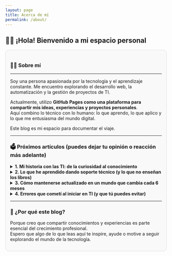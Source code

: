 ```yaml
---
layout: page
title: Acerca de mí
permalink: /about/
---
```


## 🙋‍♂️ ¡Hola! Bienvenido a mi espacio personal

<div style="border:1px solid #ddd; padding: 1em; border-radius: 10px; background-color:#f9f9f9;">

### 👨‍💻 Sobre mí
---

Soy una persona apasionada por la tecnología y el aprendizaje constante. Me encuentro explorando el desarrollo web, la automatización y la gestión de proyectos de TI.

Actualmente, utilizo **GitHub Pages como una plataforma para compartir mis ideas, experiencias y proyectos personales**.  
Aquí combino lo técnico con lo humano: lo que aprendo, lo que aplico y lo que me entusiasma del mundo digital.

Este blog es mi espacio para documentar el viaje.

---

### 🗳️ Próximos artículos (puedes dejar tu opinión o reacción más adelante)

<details>
  <summary><strong>1. Mi historia con las TI: de la curiosidad al conocimiento</strong></summary>
  <p>Un recorrido personal desde mis primeros pasos en tecnología hasta hoy.</p>
</details>

<details>
  <summary><strong>2. Lo que he aprendido dando soporte técnico (y lo que no enseñan los libros)</strong></summary>
  <p>Situaciones reales que fortalecieron mi empatía, paciencia y resolución de problemas.</p>
</details>

<details>
  <summary><strong>3. Cómo mantenerse actualizado en un mundo que cambia cada 6 meses</strong></summary>
  <p>Estrategias personales, recursos y hábitos que me han ayudado a seguir aprendiendo.</p>
</details>

<details>
  <summary><strong>4. Errores que cometí al iniciar en TI (y que tú puedes evitar)</strong></summary>
  <p>Reflexiones sobre fallos comunes y consejos prácticos para quienes inician en el área.</p>
</details>

---

### 🚀 ¿Por qué este blog?

Porque creo que compartir conocimientos y experiencias es parte esencial del crecimiento profesional.  
Espero que algo de lo que leas aquí te inspire, ayude o motive a seguir explorando el mundo de la tecnología.

</div>
